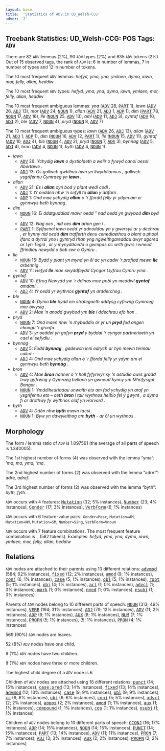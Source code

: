 ```yaml
---
layout: base
title:  'Statistics of ADV in UD_Welsh-CCG'
udver: '2'
---
```


## Treebank Statistics: UD_Welsh-CCG: POS Tags: `ADV`

There are 82 `ADV` lemmas (2%), 90 `ADV` types (2%) and 635 `ADV` tokens (2%).
Out of 15 observed tags, the rank of `ADV` is: 6 in number of lemmas, 7 in number of types and 12 in number of tokens.

The 10 most frequent `ADV` lemmas: <em>hefyd, yma, yna, ymlaen, dyma, iawn, mor, felly, allan, heddiw</em>

The 10 most frequent `ADV` types:  <em>hefyd, yma, yna, dyma, iawn, ymlaen, mor, felly, allan, heddiw</em>

The 10 most frequent ambiguous lemmas: <em>yna</em> (<tt><a href="cy_ccg-pos-ADV.html">ADV</a></tt> 28, <tt><a href="cy_ccg-pos-PART.html">PART</a></tt> 1), <em>iawn</em> (<tt><a href="cy_ccg-pos-ADV.html">ADV</a></tt> 26, <tt><a href="cy_ccg-pos-ADJ.html">ADJ</a></tt> 13), <em>mor</em> (<tt><a href="cy_ccg-pos-ADV.html">ADV</a></tt> 24, <tt><a href="cy_ccg-pos-NOUN.html">NOUN</a></tt> 1), <em>allan</em> (<tt><a href="cy_ccg-pos-ADV.html">ADV</a></tt> 21, <tt><a href="cy_ccg-pos-ADJ.html">ADJ</a></tt> 1, <tt><a href="cy_ccg-pos-ADP.html">ADP</a></tt> 1), <em>dim</em> (<tt><a href="cy_ccg-pos-PART.html">PART</a></tt> 78, <tt><a href="cy_ccg-pos-NOUN.html">NOUN</a></tt> 17, <tt><a href="cy_ccg-pos-ADV.html">ADV</a></tt> 16), <em>lle</em> (<tt><a href="cy_ccg-pos-NOUN.html">NOUN</a></tt> 25, <tt><a href="cy_ccg-pos-ADV.html">ADV</a></tt> 13), <em>aml</em> (<tt><a href="cy_ccg-pos-ADV.html">ADV</a></tt> 11, <tt><a href="cy_ccg-pos-ADJ.html">ADJ</a></tt> 3), <em>cyntaf</em> (<tt><a href="cy_ccg-pos-ADV.html">ADV</a></tt> 10, <tt><a href="cy_ccg-pos-ADJ.html">ADJ</a></tt> 2), <em>ble</em> (<tt><a href="cy_ccg-pos-ADV.html">ADV</a></tt> 7, <tt><a href="cy_ccg-pos-NOUN.html">NOUN</a></tt> 4), <em>pryd</em> (<tt><a href="cy_ccg-pos-NOUN.html">NOUN</a></tt> 8, <tt><a href="cy_ccg-pos-ADV.html">ADV</a></tt> 7)

The 10 most frequent ambiguous types:  <em>iawn</em> (<tt><a href="cy_ccg-pos-ADV.html">ADV</a></tt> 26, <tt><a href="cy_ccg-pos-ADJ.html">ADJ</a></tt> 13), <em>allan</em> (<tt><a href="cy_ccg-pos-ADV.html">ADV</a></tt> 21, <tt><a href="cy_ccg-pos-ADJ.html">ADJ</a></tt> 1, <tt><a href="cy_ccg-pos-ADP.html">ADP</a></tt> 1), <em>dim</em> (<tt><a href="cy_ccg-pos-NOUN.html">NOUN</a></tt> 16, <tt><a href="cy_ccg-pos-ADV.html">ADV</a></tt> 12, <tt><a href="cy_ccg-pos-PART.html">PART</a></tt> 1), <em>lle</em> (<tt><a href="cy_ccg-pos-NOUN.html">NOUN</a></tt> 15, <tt><a href="cy_ccg-pos-ADV.html">ADV</a></tt> 11), <em>gyntaf</em> (<tt><a href="cy_ccg-pos-ADV.html">ADV</a></tt> 10, <tt><a href="cy_ccg-pos-ADJ.html">ADJ</a></tt> 4), <em>ble</em> (<tt><a href="cy_ccg-pos-NOUN.html">NOUN</a></tt> 4, <tt><a href="cy_ccg-pos-ADV.html">ADV</a></tt> 2), <em>pryd</em> (<tt><a href="cy_ccg-pos-NOUN.html">NOUN</a></tt> 7, <tt><a href="cy_ccg-pos-ADV.html">ADV</a></tt> 3), <em>bynnag</em> (<tt><a href="cy_ccg-pos-ADV.html">ADV</a></tt> 5, <tt><a href="cy_ccg-pos-ADJ.html">ADJ</a></tt> 4), <em>bron</em> (<tt><a href="cy_ccg-pos-ADV.html">ADV</a></tt> 4, <tt><a href="cy_ccg-pos-NOUN.html">NOUN</a></tt> 1), <em>byth</em> (<tt><a href="cy_ccg-pos-ADV.html">ADV</a></tt> 4, <tt><a href="cy_ccg-pos-NOUN.html">NOUN</a></tt> 1)


* <em>iawn</em>
  * <tt><a href="cy_ccg-pos-ADV.html">ADV</a></tt> 26: <em>Ychydig <b>iawn</b> o dystiolaeth a welir o fywyd canol oesol Abertawe .</em>
  * <tt><a href="cy_ccg-pos-ADJ.html">ADJ</a></tt> 13: <em>Os gallwch gwblhau hwn yn llwyddiannus , gallwch ysgrifennu Cymraeg yn <b>iawn</b> .</em>
* <em>allan</em>
  * <tt><a href="cy_ccg-pos-ADV.html">ADV</a></tt> 21: <em>Es i <b>allan</b> cyn bod y plant wedi codi .</em>
  * <tt><a href="cy_ccg-pos-ADJ.html">ADJ</a></tt> 1: <em>Yr oedden nhw 'n sefyll tu <b>allan</b> y dafarn .</em>
  * <tt><a href="cy_ccg-pos-ADP.html">ADP</a></tt> 1: <em>Ond mae ychydig <b>allan</b> o 'r ffordd felly yr ydym am ei gynnwys beth bynnag .</em>
* <em>dim</em>
  * <tt><a href="cy_ccg-pos-NOUN.html">NOUN</a></tt> 16: <em>Ei ddatguddiad mawr oedd " nad oedd yn gwybod <b>dim</b> byd " .</em>
  * <tt><a href="cy_ccg-pos-ADV.html">ADV</a></tt> 12: <em>Nag oes , nid oes <b>dim</b> arian gen i .</em>
  * <tt><a href="cy_ccg-pos-PART.html">PART</a></tt> 1: <em>Sylfaenol iawn oedd yr adnoddau yn y gwersyll ar y dechrau , er hynny nid oedd <b>dim</b> trafferth denu cenedlaethau o blant a phobl ifanc a dyrrai yno i gymryd rhan yng ngweithgareddau awyr agored ar Lyn Tegid , ar y mynyddoedd o gwmpas ac wrth gwrs i wneud ffrindiau newydd o bob cwr o Gymru .</em>
* <em>lle</em>
  * <tt><a href="cy_ccg-pos-NOUN.html">NOUN</a></tt> 15: <em>Bydd y plant yn mynd yn ôl ac yn cadw 'r profiad mewn <b>lle</b> arbennig .</em>
  * <tt><a href="cy_ccg-pos-ADV.html">ADV</a></tt> 11: <em>Hefyd <b>lle</b> mae swyddfeydd Cyngor Llyfrau Cymru yma .</em>
* <em>gyntaf</em>
  * <tt><a href="cy_ccg-pos-ADV.html">ADV</a></tt> 10: <em>Efrog Newydd yw 'r ddinas mae pobl yn meddwl <b>gyntaf</b> amdani .</em>
  * <tt><a href="cy_ccg-pos-ADJ.html">ADJ</a></tt> 4: <em>Yr oedd yr wythnos <b>gyntaf</b> yn ardderchog .</em>
* <em>ble</em>
  * <tt><a href="cy_ccg-pos-NOUN.html">NOUN</a></tt> 4: <em>Dyma <b>ble</b> bydd ein strategaeth addysg cyfrwng Cymraeg mor bwysig .</em>
  * <tt><a href="cy_ccg-pos-ADV.html">ADV</a></tt> 2: <em>Mae 'n anodd gwybod ym <b>ble</b> i ddechrau efo hon .</em>
* <em>pryd</em>
  * <tt><a href="cy_ccg-pos-NOUN.html">NOUN</a></tt> 7: <em>Ond maen nhw 'n rhybuddio ar yr un <b>pryd</b> fod angen ehangu 'r gronfa .</em>
  * <tt><a href="cy_ccg-pos-ADV.html">ADV</a></tt> 3: <em>yr oeddet yn gofyn <b>pryd</b> y byddai 'r cyngor partneriaeth yn cael ei sefydlu .</em>
* <em>bynnag</em>
  * <tt><a href="cy_ccg-pos-ADV.html">ADV</a></tt> 5: <em>Fodd <b>bynnag</b> , gadewch inni edrych ar hyn mewn termau caled :</em>
  * <tt><a href="cy_ccg-pos-ADJ.html">ADJ</a></tt> 4: <em>Ond mae ychydig allan o 'r ffordd felly yr ydym am ei gynnwys beth <b>bynnag</b> .</em>
* <em>bron</em>
  * <tt><a href="cy_ccg-pos-ADV.html">ADV</a></tt> 4: <em>Mae <b>bron</b> hanner o 'r holl fyfyrwyr sy 'n astudio cwrs gradd trwy gyfrwng y Gymraeg bellach yn gwneud hynny ym Mhrifysgol Bangor .</em>
  * <tt><a href="cy_ccg-pos-NOUN.html">NOUN</a></tt> 1: <em>Ymddiheuriadau unwaith eto am fod ychydig yn araf yn ysgrifennu eto – aeth <b>bron</b> i tair wythnos heibio fel y gwynt , a dyma fi ar drothwy fy wythnos olaf yn Harvard .</em>
* <em>byth</em>
  * <tt><a href="cy_ccg-pos-ADV.html">ADV</a></tt> 4: <em>Ddôn nhw <b>byth</b> mewn tacsi .</em>
  * <tt><a href="cy_ccg-pos-NOUN.html">NOUN</a></tt> 1: <em>Byw yn ddwyieithog am <b>byth</b> - ar ôl un wythnos .</em>

## Morphology

The form / lemma ratio of `ADV` is 1.097561 (the average of all parts of speech is 1.340005).

The 1st highest number of forms (4) was observed with the lemma “yma”: <em>'ma, ma, yma, ‘ma</em>.

The 2nd highest number of forms (2) was observed with the lemma “adref”: <em>adre, adref</em>.

The 3rd highest number of forms (2) was observed with the lemma “byth”: <em>byth, fyth</em>.

`ADV` occurs with 4 features: <tt><a href="cy_ccg-feat-Mutation.html">Mutation</a></tt> (32; 5% instances), <tt><a href="cy_ccg-feat-Number.html">Number</a></tt> (23; 4% instances), <tt><a href="cy_ccg-feat-Gender.html">Gender</a></tt> (17; 3% instances), <tt><a href="cy_ccg-feat-VerbForm.html">VerbForm</a></tt> (6; 1% instances)

`ADV` occurs with 6 feature-value pairs: `Gender=Masc`, `Mutation=AM`, `Mutation=NM`, `Mutation=SM`, `Number=Sing`, `VerbForm=Vnoun`

`ADV` occurs with 7 feature combinations.
The most frequent feature combination is `_` (582 tokens).
Examples: <em>hefyd, yma, yna, dyma, iawn, ymlaen, mor, felly, allan, heddiw</em>


## Relations

`ADV` nodes are attached to their parents using 13 different relations: <tt><a href="cy_ccg-dep-advmod.html">advmod</a></tt> (584; 92% instances), <tt><a href="cy_ccg-dep-fixed.html">fixed</a></tt> (12; 2% instances), <tt><a href="cy_ccg-dep-amod.html">amod</a></tt> (9; 1% instances), <tt><a href="cy_ccg-dep-conj.html">conj</a></tt> (6; 1% instances), <tt><a href="cy_ccg-dep-case.html">case</a></tt> (5; 1% instances), <tt><a href="cy_ccg-dep-obl.html">obl</a></tt> (5; 1% instances), <tt><a href="cy_ccg-dep-root.html">root</a></tt> (5; 1% instances), <tt><a href="cy_ccg-dep-obj.html">obj</a></tt> (4; 1% instances), <tt><a href="cy_ccg-dep-acl.html">acl</a></tt> (1; 0% instances), <tt><a href="cy_ccg-dep-advcl.html">advcl</a></tt> (1; 0% instances), <tt><a href="cy_ccg-dep-mark.html">mark</a></tt> (1; 0% instances), <tt><a href="cy_ccg-dep-nmod.html">nmod</a></tt> (1; 0% instances), <tt><a href="cy_ccg-dep-nsubj.html">nsubj</a></tt> (1; 0% instances)

Parents of `ADV` nodes belong to 10 different parts of speech: <tt><a href="cy_ccg-pos-NOUN.html">NOUN</a></tt> (313; 49% instances), <tt><a href="cy_ccg-pos-VERB.html">VERB</a></tt> (194; 31% instances), <tt><a href="cy_ccg-pos-ADJ.html">ADJ</a></tt> (79; 12% instances), <tt><a href="cy_ccg-pos-ADV.html">ADV</a></tt> (11; 2% instances), <tt><a href="cy_ccg-pos-ADP.html">ADP</a></tt> (9; 1% instances), <tt><a href="cy_ccg-pos-AUX.html">AUX</a></tt> (8; 1% instances), <tt><a href="cy_ccg-pos-NUM.html">NUM</a></tt> (7; 1% instances), <tt><a href="cy_ccg-pos-PROPN.html">PROPN</a></tt> (5; 1% instances),  (5; 1% instances), <tt><a href="cy_ccg-pos-PRON.html">PRON</a></tt> (4; 1% instances)

569 (90%) `ADV` nodes are leaves.

52 (8%) `ADV` nodes have one child.

6 (1%) `ADV` nodes have two children.

8 (1%) `ADV` nodes have three or more children.

The highest child degree of a `ADV` node is 6.

Children of `ADV` nodes are attached using 16 different relations: <tt><a href="cy_ccg-dep-punct.html">punct</a></tt> (14; 15% instances), <tt><a href="cy_ccg-dep-case-pred.html">case:pred</a></tt> (13; 14% instances), <tt><a href="cy_ccg-dep-fixed.html">fixed</a></tt> (13; 14% instances), <tt><a href="cy_ccg-dep-advmod.html">advmod</a></tt> (12; 13% instances), <tt><a href="cy_ccg-dep-case.html">case</a></tt> (9; 9% instances), <tt><a href="cy_ccg-dep-obl.html">obl</a></tt> (9; 9% instances), <tt><a href="cy_ccg-dep-cc.html">cc</a></tt> (6; 6% instances), <tt><a href="cy_ccg-dep-obj.html">obj</a></tt> (6; 6% instances), <tt><a href="cy_ccg-dep-conj.html">conj</a></tt> (5; 5% instances), <tt><a href="cy_ccg-dep-advcl.html">advcl</a></tt> (2; 2% instances), <tt><a href="cy_ccg-dep-appos.html">appos</a></tt> (2; 2% instances), <tt><a href="cy_ccg-dep-amod.html">amod</a></tt> (1; 1% instances), <tt><a href="cy_ccg-dep-aux.html">aux</a></tt> (1; 1% instances), <tt><a href="cy_ccg-dep-compound.html">compound</a></tt> (1; 1% instances), <tt><a href="cy_ccg-dep-cop.html">cop</a></tt> (1; 1% instances), <tt><a href="cy_ccg-dep-nsubj.html">nsubj</a></tt> (1; 1% instances)

Children of `ADV` nodes belong to 10 different parts of speech: <tt><a href="cy_ccg-pos-CCONJ.html">CCONJ</a></tt> (16; 17% instances), <tt><a href="cy_ccg-pos-ADP.html">ADP</a></tt> (14; 15% instances), <tt><a href="cy_ccg-pos-NOUN.html">NOUN</a></tt> (14; 15% instances), <tt><a href="cy_ccg-pos-PUNCT.html">PUNCT</a></tt> (14; 15% instances), <tt><a href="cy_ccg-pos-PART.html">PART</a></tt> (13; 14% instances), <tt><a href="cy_ccg-pos-ADV.html">ADV</a></tt> (11; 11% instances), <tt><a href="cy_ccg-pos-PRON.html">PRON</a></tt> (7; 7% instances), <tt><a href="cy_ccg-pos-ADJ.html">ADJ</a></tt> (3; 3% instances), <tt><a href="cy_ccg-pos-AUX.html">AUX</a></tt> (2; 2% instances), <tt><a href="cy_ccg-pos-PROPN.html">PROPN</a></tt> (2; 2% instances)


